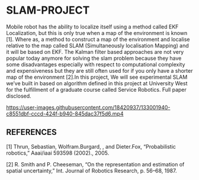 # SLAM-PROJECT
Mobile robot has the ability to localize itself using a method called EKF Localization, but this is only true when a map of the environment is known [1]. Where as, a method to construct a map of the environment and localise relative to the map called SLAM (Simultaneously localisation Mapping) and it will be based on EKF. The Kalman filter based approaches are not very popular today anymore for solving the slam problem because they have some disadvantages especially with respect to computational complexity and expensiveness but they are still often used for if you only have a shorter map of the environment [2].In this project, We will see experimental SLAM we’ve built in based on algorithm defined in this project at University West for the fulfillment of a graduate course called Service Robotics. Full paper disclosed.

https://user-images.githubusercontent.com/18420937/133001940-c8551dbf-cccd-424f-b940-845dac37f5d6.mp4

## REFERENCES 
[1] Thrun, Sebastian, Wolfram.Burgard, , and Dieter.Fox, “Probabilistic
robotics,” Aaai/iaai 593598 (2002)., 2005.

[2] R. Smith and P. Cheeseman, “On the representation and estimation of
spatial uncertainty,” Int. Journal of Robotics Research, p. 56–68, 1987.
